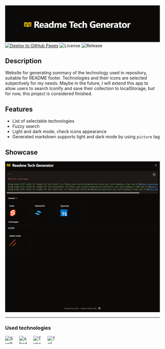 ![Banner](./static/banner.png)
[![Deploy to GitHub Pages](https://github.com/MarcinSkic/readme-tech-generator/actions/workflows/deploy.yml/badge.svg?branch=production)](https://marcinskic.github.io/readme-tech-generator/)
![License](https://img.shields.io/github/license/marcinskic/readme-tech-generator.svg)
![Release](https://img.shields.io/github/release/marcinskic/readme-tech-generator.svg)

## Description

Website for generating summary of the technology used in repository, suitable for README footer. Technologies and their icons are selected subjectively for my needs. Maybe in the future, I will extend this app to allow users to search Iconify and save their collection to localStorage, but for now, this project is considered finished.

## Features

- List of selectable technologies
- Fuzzy search
- Light and dark mode, check icons appearance
- Generated markdown supports light and dark mode by using `picture` tag

## Showcase

![Page](./static/showcase.png)

---

### Used technologies

[<img align="left" width="26" height="26" alt="Svelte" src="https://api.iconify.design/devicon:svelte.svg" style="padding: 0 20px 16px 0">](https://svelte.dev)
[<img align="left" width="26" height="26" alt="shadcn-svelte" src="https://api.iconify.design/simple-icons:shadcnui.svg?color=%23eb4f27" style="padding: 0 20px 16px 0">](https://www.shadcn-svelte.com)
[<img align="left" width="26" height="26" alt="Typescript" src="https://api.iconify.design/devicon:typescript.svg" style="padding: 0 20px 16px 0">](https://www.typescriptlang.org)
[<img align="left" width="26" height="26" alt="TailwindCSS" src="https://api.iconify.design/devicon:tailwindcss.svg" style="padding: 0 20px 16px 0">](https://tailwindcss.com)
